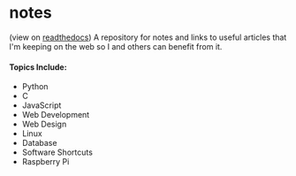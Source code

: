 notes
=====
(view on [readthedocs](mynotes.readthedocs.org))
A repository for notes and links to useful articles that I'm keeping on the web so I and others can benefit from it.

#### Topics Include:

+ Python
+ C
+ JavaScript
+ Web Development
+ Web Design
+ Linux
+ Database 
+ Software Shortcuts
+ Raspberry Pi

